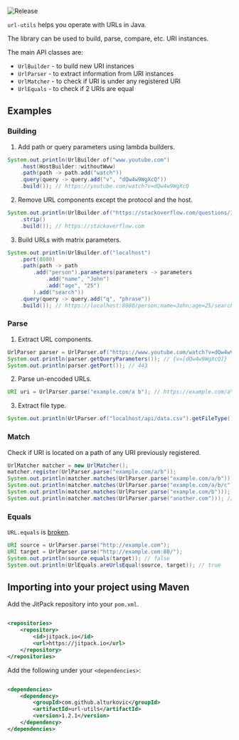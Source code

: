 ![Release](https://jitpack.io/v/alturkovic/url-utils.svg)

`url-utils` helps you operate with URLs in Java.

The library can be used to build, parse, compare, etc. URI instances.

The main API classes are:
 - `UrlBuilder` - to build new URI instances
 - `UrlParser` - to extract information from URI instances
 - `UrlMatcher` - to check if URI is under any registered URI
 - `UrlEquals` - to check if 2 URIs are equal

## Examples

### Building

1. Add path or query parameters using lambda builders.
```java
System.out.println(UrlBuilder.of("www.youtube.com")
    .host(HostBuilder::withoutWww)
    .path(path -> path.add("watch"))
    .query(query -> query.add("v", "dQw4w9WgXcQ"))
    .build()); // https://youtube.com/watch?v=dQw4w9WgXcQ
```

2. Remove URL components except the protocol and the host.
```java
System.out.println(UrlBuilder.of("https://stackoverflow.com/questions/1732348/regex-match-open-tags-except-xhtml-self-contained-tags/1732454#1732454")
    .strip()
    .build()); // https://stackoverflow.com
```

3. Build URLs with matrix parameters.
```java
System.out.println(UrlBuilder.of("localhost")
    .port(8080)
    .path(path -> path
        .add("person").parameters(parameters -> parameters
            .add("name", "John")
            .add("age", "25")
        ).add("search"))
    .query(query -> query.add("q", "phrase"))
    .build()); // https://localhost:8080/person;name=John;age=25/search?q=phrase
```

### Parse

1. Extract URL components.
```java
UrlParser parser = UrlParser.of("https://www.youtube.com/watch?v=dQw4w9WgXcQ");
System.out.println(parser.getQueryParameters()); // {v=[dQw4w9WgXcQ]}
System.out.println(parser.getPort()); // 443

```
2. Parse un-encoded URLs.
```java
URI uri = UrlParser.parse("example.com/a b"); // https://example.com/a%20b
```

3. Extract file type.
```java
System.out.println(UrlParser.of("localhost/api/data.csv").getFileType()); // csv
```

### Match

Check if URI is located on a path of any URI previously registered.
```java
UrlMatcher matcher = new UrlMatcher();
matcher.register(UrlParser.parse("example.com/a/b"));
System.out.println(matcher.matches(UrlParser.parse("example.com/a/b"))); // true
System.out.println(matcher.matches(UrlParser.parse("example.com/a/b/c"))); // true
System.out.println(matcher.matches(UrlParser.parse("example.com/b"))); // false
System.out.println(matcher.matches(UrlParser.parse("another.com"))); // false
```

### Equals

`URL.equals` is [broken](https://stackoverflow.com/questions/3771081/proper-way-to-check-for-url-equality/).

```java
URI source = UrlParser.parse("http://example.com");
URI target = UrlParser.parse("http://example.com:80/");
System.out.println(source.equals(target)); // false
System.out.println(UrlEquals.areUrlsEqual(source, target)); // true
```

## Importing into your project using Maven

Add the JitPack repository into your `pom.xml`.

```xml

<repositories>
    <repository>
        <id>jitpack.io</id>
        <url>https://jitpack.io</url>
    </repository>
</repositories>
```

Add the following under your `<dependencies>`:

```xml

<dependencies>
    <dependency>
        <groupId>com.github.alturkovic</groupId>
        <artifactId>url-utils</artifactId>
        <version>1.2.1</version>
    </dependency>
</dependencies>
```